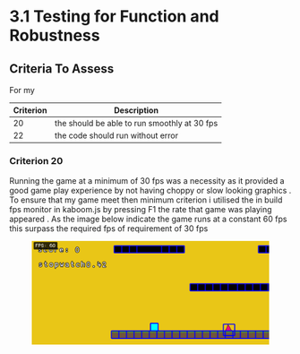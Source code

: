# 3.1 Testing for Function and Robustness

## Criteria To Assess

For my&#x20;

| Criterion | Description                                  |
| --------- | -------------------------------------------- |
|  20       | the should be able to run smoothly at 30 fps |
| 22        | the code should run without error            |

### Criterion 20

Running the game at a minimum of 30 fps was a necessity as it provided a good game play experience by not having choppy or slow looking graphics . To ensure that my game meet then minimum criterion i utilised the in build fps monitor in kaboom.js by pressing F1 the rate that game was playing appeared . As the image below indicate the game runs at a constant 60 fps this surpass the  required fps of requirement of 30 fps&#x20;

<figure><img src="../.gitbook/assets/image (2).png" alt=""><figcaption></figcaption></figure>

